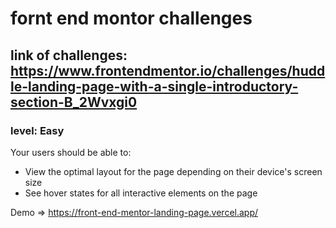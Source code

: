 # fornt end montor challenges
## link of challenges: https://www.frontendmentor.io/challenges/huddle-landing-page-with-a-single-introductory-section-B_2Wvxgi0
### level: Easy 
Your users should be able to:

- View the optimal layout for the page depending on their device's screen size
- See hover states for all interactive elements on the page

Demo => https://front-end-mentor-landing-page.vercel.app/
